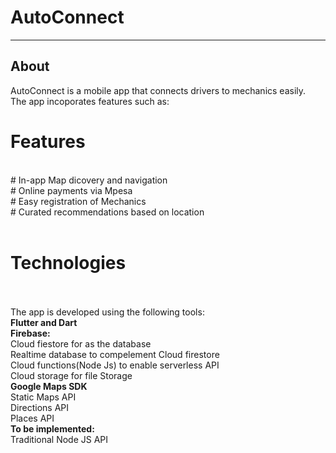 # AutoConnect

--------------------------------------------------------------------------

## About

AutoConnect is a mobile app that connects drivers to mechanics easily.
<br>
The app incoporates features such as:
<br>
# Features
<br>
# In-app Map dicovery and navigation
<br>
# Online payments via Mpesa
<br>
# Easy registration of Mechanics
<br>
# Curated recommendations based on location
<br>

<br>

# Technologies
</br>
<br>
The app is developed using the following tools:
<br>
<b>Flutter and Dart</b>
<br>
<b>Firebase:</b>

<br>
  Cloud fiestore for as the database
  <br>
  Realtime database to compelement Cloud firestore
  <br>
  Cloud functions(Node Js) to enable serverless API
  <br>
  Cloud storage for file Storage
  <br>
<b> Google Maps SDK</b>
<br>
   Static Maps API
   <br>
   Directions API
   <br>
   Places API
   <br>
<b>To be implemented:</b>
<br>
    Traditional Node JS API

<!-- A few resources to get you started if this is your first Flutter project:

- [Lab: Write your first Flutter app](https://flutter.dev/docs/get-started/codelab)
- [Cookbook: Useful Flutter samples](https://flutter.dev/docs/cookbook)

For help getting started with Flutter, view our
[online documentation](https://flutter.dev/docs), which offers tutorials,
samples, guidance on mobile development, and a full API reference. -->
